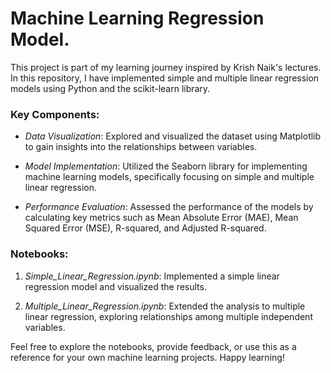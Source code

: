 # Machine Learning Regression Model.

This project is part of my learning journey inspired by Krish Naik's lectures. In this repository, I have implemented simple and multiple linear regression models using Python and the scikit-learn library.

### Key Components:
- *Data Visualization*: Explored and visualized the dataset using Matplotlib to gain insights into the relationships between variables.

- *Model Implementation*: Utilized the Seaborn library for implementing machine learning models, specifically focusing on simple and multiple linear regression.

- *Performance Evaluation*: Assessed the performance of the models by calculating key metrics such as Mean Absolute Error (MAE), Mean Squared Error (MSE), R-squared, and Adjusted R-squared.

### Notebooks:
1. *Simple_Linear_Regression.ipynb*: Implemented a simple linear regression model and visualized the results.

2. *Multiple_Linear_Regression.ipynb*: Extended the analysis to multiple linear regression, exploring relationships among multiple independent variables.

Feel free to explore the notebooks, provide feedback, or use this as a reference for your own machine learning projects. Happy learning!

